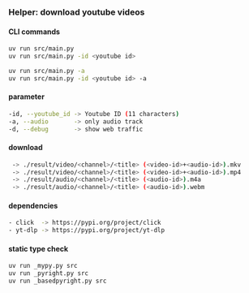 ### Helper: download youtube videos

#### CLI commands

``` bash
uv run src/main.py
uv run src/main.py -id <youtube id>

uv run src/main.py -a
uv run src/main.py -id <youtube id> -a
```

#### parameter

``` bash
-id, --youtube_id -> Youtube ID (11 characters)
-a, --audio       -> only audio track
-d, --debug       -> show web traffic
```

#### download

``` bash
 -> ./result/video/<channel>/<title> (<video-id>+<audio-id>).mkv
 -> ./result/video/<channel>/<title> (<video-id>+<audio-id>).mp4
 -> ./result/audio/<channel>/<title> (<audio-id>).m4a
 -> ./result/audio/<channel>/<title> (<audio-id>).webm
```

#### dependencies

``` bash
- click  -> https://pypi.org/project/click
- yt-dlp -> https://pypi.org/project/yt-dlp
```

#### static type check

``` bash
uv run _mypy.py src
uv run _pyright.py src
uv run _basedpyright.py src
```
